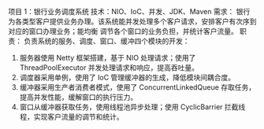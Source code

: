 项目 1：银行业务调度系统 
技术：NIO、IoC、并发、JDK、Maven 
需求：
    银行为各类型客户提供业务办理。该系统能并发处理多个客户请求，安排客户有次序到对应的窗口办理业务；能均衡
调节各个窗口的业务负担，并统计客户流量。
职责：
    负责系统的服务、调度、窗口、缓冲四个模块的开发：
1. 服务器使用 Netty 框架搭建，基于 NIO 处理请求；使用了 ThreadPoolExecutor 并发处理请求和响应，提高吞吐量。
2. 调度器采用单例，使用了 IoC 管理缓冲器的生成，降低模块间耦合度。
3. 缓冲器采用生产者消费者模式，使用了 ConcurrentLinkedQueue 存取任务，提高并发性能，缓解窗口的执行压力。
4. 窗口从缓冲器获取任务，使用线程池异步处理；使用 CyclicBarrier 拦截线程，实现客户流量的调节和统计。
